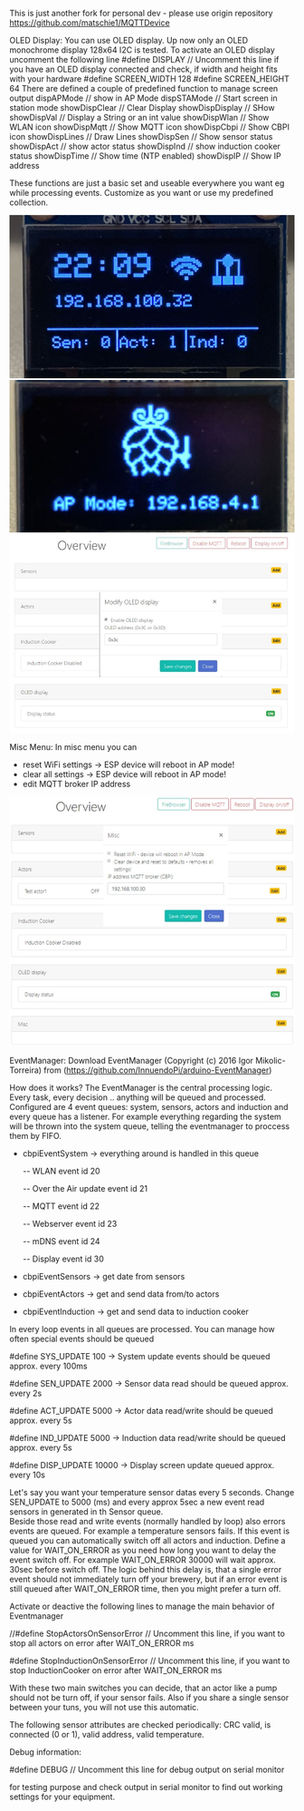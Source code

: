 This is just another fork for personal dev - please use origin repository https://github.com/matschie1/MQTTDevice

OLED Display:
You can use OLED display. Up now only an OLED monochrome display 128x64 I2C is tested.
To activate an OLED display uncomment the following line
#define DISPLAY                         // Uncomment this line if you have an OLED display connected
and check, if width and height fits with your hardware
#define SCREEN_WIDTH 128
#define SCREEN_HEIGHT 64
There are defined a couple of predefined function to manage screen output
dispAPMode          	// show in AP Mode
dispSTAMode         	// Start screen in station mode
showDispClear       	// Clear Display
showDispDisplay		// SHow
showDispVal		// Display a String or an int value
showDispWlan		// Show WLAN icon
showDispMqtt		// Show MQTT icon
showDispCbpi		// Show CBPI icon
showDispLines		// Draw Lines
showDispSen		// Show sensor status
showDispAct		// show actor status
showDispInd		// show induction cooker status
showDispTime		// Show time (NTP enabled)
showDispIP		// Show IP address

These functions are just a basic set and useable everywhere you want eg while processing events. Customize as you want or use my predefined collection.

![oled](/img/oled2.jpg)
![AP-mode](/img/AP-Mode.jpg)
![config](/img/oled.jpg)

Misc Menu:
In misc menu you can
- reset WiFi settings		-> ESP device will reboot in AP mode!
- clear all settings		-> ESP device will reboot in AP mode!
- edit MQTT broker IP address

![Misc](/img/misc.jpg)

EventManager:
Download EventManager (Copyright (c) 2016 Igor Mikolic-Torreira) from (https://github.com/InnuendoPi/arduino-EventManager) 

How does it works?
The EventManager is the central processing logic. Every task, every decision .. anything will be queued and processed. 
Configured are 4 event queues: system, sensors, actors and induction and every queue has a listener. For example everything regarding the system will be thrown into the system queue, telling the eventmanager to proccess them by FIFO.
- cbpiEventSystem		-> everything around is handled in this queue

	-- WLAN 				event id 20
	
	-- Over the Air update	event id 21
	
	-- MQTT 				event id 22
	
	-- Webserver				event id 23
	
	-- mDNS					event id 24
	
	-- Display				event id 30
	
- cbpiEventSensors			-> get date from sensors 
- cbpiEventActors			-> get and send data from/to actors
- cbpiEventInduction		-> get and send data to induction cooker

In every loop events in all queues are processed. You can manage how often special events should be queued

#define SYS_UPDATE  100		-> System update events should be queued approx. every 100ms

#define SEN_UPDATE  2000	-> Sensor data read should be queued approx. every 2s

#define ACT_UPDATE  5000	-> Actor data read/write should be queued approx. every 5s

#define IND_UPDATE  5000	-> Induction data read/write should be queued approx. every 5s

#define DISP_UPDATE 10000	-> Display screen update queued approx. every 10s

Let's say you want your temperature sensor datas every 5 seconds. Change SEN_UPDATE to 5000 (ms) and every approx 5sec a new event read sensors in generated in th Sensor queue.  
Beside those read and write events (normally handled by loop) also errors events are queued. For example a temperature sensors fails. If this event is queued you can automatically switch off all actors and induction. Define a value for WAIT_ON_ERROR as you need how long you want to delay the event switch off. For example WAIT_ON_ERROR 30000 will wait approx. 30sec before switch off. The logic behind this delay is, that a single error event should not immediately turn off your brewery, but if an error event is still queued after WAIT_ON_ERROR time, then you might prefer a turn off. 

Activate or deactive the following lines to manage the main behavior of Eventmanager

//#define StopActorsOnSensorError       // Uncomment this line, if you want to stop all actors on error after WAIT_ON_ERROR ms

#define StopInductionOnSensorError      // Uncomment this line, if you want to stop InductionCooker on error after WAIT_ON_ERROR ms

With these two main switches you can decide, that an actor like a pump should not be turn off, if your sensor fails. Also if you share a single sensor between your tuns, you will not use this automatic.

The following sensor attributes are checked periodically: CRC valid, is connected (0 or 1), valid address, valid temperature.

Debug information:

#define DEBUG                 			// Uncomment this line for debug output on serial monitor

for testing purpose and check output in serial monitor to find out working settings for your equipment.
